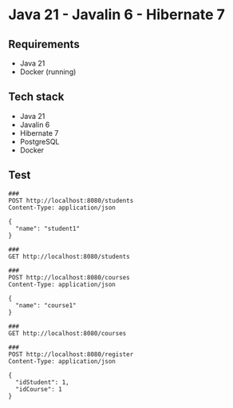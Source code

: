 # Java 21 - Javalin 6 - Hibernate 7

## Requirements

 - Java 21
 - Docker (running)

## Tech stack

- Java 21
- Javalin 6
- Hibernate 7
- PostgreSQL
- Docker


## Test

```
###
POST http://localhost:8080/students
Content-Type: application/json

{
  "name": "student1"
}

###
GET http://localhost:8080/students

###
POST http://localhost:8080/courses
Content-Type: application/json

{
  "name": "course1"
}

###
GET http://localhost:8080/courses

###
POST http://localhost:8080/register
Content-Type: application/json

{
  "idStudent": 1,
  "idCourse": 1
}


```